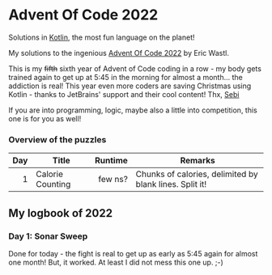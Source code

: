# Advent Of Code 2022
Solutions in [Kotlin](https://www.kotlinlang.org/), the most fun language on the planet!

My solutions to the ingenious [Advent Of Code 2022](https://adventofcode.com/)
by Eric Wastl.

This is my ~~fifth~~ sixth year of Advent of Code coding in a row - my body gets trained again
to get up at 5:45 in the morning for almost a month... the addiction is real!
This year even more coders are saving Christmas using Kotlin - thanks to JetBrains' support and their cool content! Thx, [Sebi](https://github.com/SebastianAigner)

If you are into programming, logic, maybe also a little into competition, this one is for you as well!

### Overview of the puzzles
| Day | Title                   | Runtime | Remarks                                                 |
|----:|-------------------------|--------:|---------------------------------------------------------|
|   1 | Calorie Counting        | few ns? | Chunks of calories, delimited by blank lines. Split it! |

## My logbook of 2022

### Day 1: Sonar Sweep
Done for today - the fight is real to get up as early as 5:45 again for almost one month! But, it worked. At least I did not mess this one up. ;-)